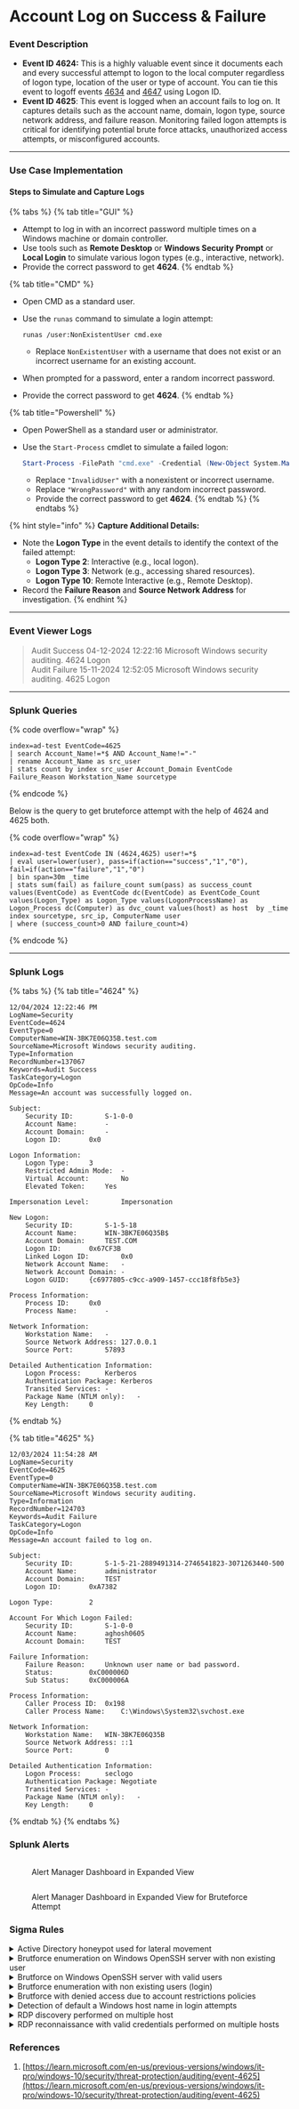 # Account Log on Success & Failure

### Event Description

* **Event ID 4624:** This is a highly valuable event since it documents each and every successful attempt to logon to the local computer regardless of logon type, location of the user or type of account.  You can tie this event to logoff events [4634](https://www.ultimatewindowssecurity.com/securitylog/encyclopedia/event.aspx?eventID=4634) and [4647](https://www.ultimatewindowssecurity.com/securitylog/encyclopedia/event.aspx?eventID=4647) using Logon ID.
* **Event ID 4625**: This event is logged when an account fails to log on. It captures details such as the account name, domain, logon type, source network address, and failure reason. Monitoring failed logon attempts is critical for identifying potential brute force attacks, unauthorized access attempts, or misconfigured accounts.

***

### Use Case Implementation

#### Steps to Simulate and Capture Logs

{% tabs %}
{% tab title="GUI" %}
* Attempt to log in with an incorrect password multiple times on a Windows machine or domain controller.
* Use tools such as **Remote Desktop** or **Windows Security Prompt** or **Local Login** to simulate various logon types (e.g., interactive, network).
* Provide the correct password to get **4624**.
{% endtab %}

{% tab title="CMD" %}
* Open CMD as a standard user.
*   Use the `runas` command to simulate a login attempt:

    ```batch
    runas /user:NonExistentUser cmd.exe
    ```

    * Replace `NonExistentUser` with a username that does not exist or an incorrect username for an existing account.
* When prompted for a password, enter a random incorrect password.&#x20;
* Provide the correct password to get **4624**.
{% endtab %}

{% tab title="Powershell" %}
* Open PowerShell as a standard user or administrator.
*   Use the `Start-Process` cmdlet to simulate a failed logon:

    ```powershell
    Start-Process -FilePath "cmd.exe" -Credential (New-Object System.Management.Automation.PSCredential("InvalidUser", (ConvertTo-SecureString "WrongPassword" -AsPlainText -Force)))
    ```

    * Replace `"InvalidUser"` with a nonexistent or incorrect username.
    * Replace `"WrongPassword"` with any random incorrect password.
    * Provide the correct password to get **4624**.
{% endtab %}
{% endtabs %}

{% hint style="info" %}
**Capture Additional Details:**

* Note the **Logon Type** in the event details to identify the context of the failed attempt:
  * **Logon Type 2**: Interactive (e.g., local logon).
  * **Logon Type 3**: Network (e.g., accessing shared resources).
  * **Logon Type 10**: Remote Interactive (e.g., Remote Desktop).
* Record the **Failure Reason** and **Source Network Address** for investigation.
{% endhint %}

***

### Event Viewer Logs

> Audit Success 04-12-2024 12:22:16 Microsoft Windows security auditing. 4624 Logon\
> Audit Failure 15-11-2024 12:52:05 Microsoft Windows security auditing. 4625 Logon

***

### Splunk Queries

{% code overflow="wrap" %}
```splunk-spl
index=ad-test EventCode=4625 
| search Account_Name!=*$ AND Account_Name!="-"
| rename Account_Name as src_user
| stats count by index src_user Account_Domain EventCode Failure_Reason Workstation_Name sourcetype
```
{% endcode %}

Below is the query to get bruteforce attempt with the help of 4624 and 4625 both.

{% code overflow="wrap" %}
```splunk-spl
index=ad-test EventCode IN (4624,4625) user!=*$ 
| eval user=lower(user), pass=if(action=="success","1","0"), fail=if(action=="failure","1","0")
| bin span=30m _time
| stats sum(fail) as failure_count sum(pass) as success_count values(EventCode) as EventCode dc(EventCode) as EventCode_Count values(Logon_Type) as Logon_Type values(LogonProcessName) as Logon_Process dc(Computer) as dvc_count values(host) as host  by _time index sourcetype, src_ip, ComputerName user
| where (success_count>0 AND failure_count>4)
```
{% endcode %}

***

### Splunk Logs

{% tabs %}
{% tab title="4624" %}
```
12/04/2024 12:22:46 PM
LogName=Security
EventCode=4624
EventType=0
ComputerName=WIN-3BK7E06Q35B.test.com
SourceName=Microsoft Windows security auditing.
Type=Information
RecordNumber=137067
Keywords=Audit Success
TaskCategory=Logon
OpCode=Info
Message=An account was successfully logged on.

Subject:
	Security ID:		S-1-0-0
	Account Name:		-
	Account Domain:		-
	Logon ID:		0x0

Logon Information:
	Logon Type:		3
	Restricted Admin Mode:	-
	Virtual Account:		No
	Elevated Token:		Yes

Impersonation Level:		Impersonation

New Logon:
	Security ID:		S-1-5-18
	Account Name:		WIN-3BK7E06Q35B$
	Account Domain:		TEST.COM
	Logon ID:		0x67CF3B
	Linked Logon ID:		0x0
	Network Account Name:	-
	Network Account Domain:	-
	Logon GUID:		{c6977805-c9cc-a909-1457-ccc18f8fb5e3}

Process Information:
	Process ID:		0x0
	Process Name:		-

Network Information:
	Workstation Name:	-
	Source Network Address:	127.0.0.1
	Source Port:		57893

Detailed Authentication Information:
	Logon Process:		Kerberos
	Authentication Package:	Kerberos
	Transited Services:	-
	Package Name (NTLM only):	-
	Key Length:		0
```
{% endtab %}

{% tab title="4625" %}
```
12/03/2024 11:54:28 AM
LogName=Security
EventCode=4625
EventType=0
ComputerName=WIN-3BK7E06Q35B.test.com
SourceName=Microsoft Windows security auditing.
Type=Information
RecordNumber=124703
Keywords=Audit Failure
TaskCategory=Logon
OpCode=Info
Message=An account failed to log on.

Subject:
	Security ID:		S-1-5-21-2889491314-2746541823-3071263440-500
	Account Name:		administrator
	Account Domain:		TEST
	Logon ID:		0xA7382

Logon Type:			2

Account For Which Logon Failed:
	Security ID:		S-1-0-0
	Account Name:		aghosh0605
	Account Domain:		TEST

Failure Information:
	Failure Reason:		Unknown user name or bad password.
	Status:			0xC000006D
	Sub Status:		0xC000006A

Process Information:
	Caller Process ID:	0x198
	Caller Process Name:	C:\Windows\System32\svchost.exe

Network Information:
	Workstation Name:	WIN-3BK7E06Q35B
	Source Network Address:	::1
	Source Port:		0

Detailed Authentication Information:
	Logon Process:		seclogo
	Authentication Package:	Negotiate
	Transited Services:	-
	Package Name (NTLM only):	-
	Key Length:		0
```
{% endtab %}
{% endtabs %}



### Splunk Alerts

<figure><img src="../../.gitbook/assets/image (1) (1) (1).png" alt=""><figcaption><p>Alert Manager Dashboard in Expanded View</p></figcaption></figure>

<figure><img src="../../.gitbook/assets/image (13).png" alt=""><figcaption><p>Alert Manager Dashboard in Expanded View for Bruteforce Attempt</p></figcaption></figure>

### Sigma Rules

<details>

<summary>Active Directory honeypot used for lateral movement</summary>

```yaml
title: Active Directory honeypot used for lateral movement
description: Detects scenarios where an attacker is using
requirements: ensure that those accounts are "attractive", documented, do not create any breach and cannot be used against your organization.
references:
- https://github.com/mdecrevoisier/EVTX-to-MITRE-Attack/tree/master/TA0007-Discovery/T1087-Account%20discovery
- http://www.labofapenetrationtester.com/2018/10/deploy-deception.html
- https://jblog.javelin-networks.com/blog/the-honeypot-buster/
tags:
- attack.lateral_movement
- attack.t1021
author: mdecrevoisier
status: experimental
logsource:
  product: windows
  service: security
detection:
  selection:
    EventID:
      - 4624
      - 4625
      - 4768
      - 4769
      - 4770
      - 4771
      - 5140
      - 5145
    TargetUserName: '%honeypot_account_list%'
  condition: selection
falsepositives:
- pentest
level: high
```

{% code overflow="wrap" %}
```splunk-spl
source=WinEventLog:Security AND ((EventID="4624" OR EventID="4625" OR EventID="4768" OR EventID="4769" OR EventID="4770" OR EventID="4771" OR EventID="5140" OR EventID="5145") AND TargetUserName="%honeypot_account_list%")
```
{% endcode %}

</details>

<details>

<summary>Brutforce enumeration on Windows OpenSSH server with non existing user</summary>

```yaml
title: Brutforce enumeration on Windows OpenSSH server with non existing user
name: openssh_bruteforce_non_existing_user
description: Detects scenarios where an attacker attempts to SSH brutforce a Windows OpenSSH server with non existing users.
remarks: This requires to have previously enabled the builtin OpenSSH server or to have installed the "OpenSSH-Win64" component. IpAddress or Workstation fields may be empty. In case Workstation field is not empty, be aware that it may wrongly report the source host. Also note that SSH logins are reported with logon type 8 (clear text). For reliable source IP information, use the logs from the OpenSSH channel, event ID 4.
references:
  - https://github.com/mdecrevoisier/EVTX-to-MITRE-Attack/tree/master/TA0006-Credential%20Access/T1110.xxx-Brut%20force
  - https://winaero.com/enable-openssh-server-windows-10/
  - https://docs.microsoft.com/en-us/windows-server/administration/openssh/openssh_install_firstuse
  - https://virtualizationreview.com/articles/2020/05/21/ssh-server-on-windows-10.aspx
tags:
  - attack.credential_access
  - attack.t1110
author: mdecrevoisier
status: experimental
logsource:
  product: windows
  service: security
detection:
  selection:
    EventID: 4625
    SubStatus: "0xc0000064" # Non existing user
    ProcessName|endswith: '\sshd.exe' # Can be "C:\Program Files\OpenSSH-Win64\sshd.exe" or "C:\Windows\system32\OpenSSH\sshd.exe"
  condition: selection
falsepositives:
  - None
level: high

---
title: Brutforce enumeration on Windows OpenSSH server with non existing user Count
status: experimental
correlation:
  type: value_count
  rules:
    - openssh_bruteforce_non_existing_user # Referenced here
  group-by:
    - Computer
  timespan: 30m
  condition:
    gte: 20
    field: TargetUserName
level: high

```

{% code overflow="wrap" %}
```splunk-spl
source="WinEventLog:Security" EventCode=4625 SubStatus="0xc0000064" ProcessName="*\\sshd.exe"
| bin _time span=30m
| stats dc(TargetUserName) as value_count by _time Computer
| search value_count >= 20
```
{% endcode %}

</details>

<details>

<summary>Brutforce on Windows OpenSSH server with valid users</summary>

```yaml
title: Brutforce on Windows OpenSSH server with valid users
name: bruteforce_openssh_vaild_users
description: Detects scenarios where an attacker attempts to SSH brutforce a Windows OpenSSH server with a valid user.
remarks: This requires to have previously enabled the builtin OpenSSH server or to have installed the "OpenSSH-Win64" component. IpAddress or Workstation fields may be empty. In case Workstation field is not empty, be aware that it may wrongly report the source host. Also note that SSH logins are reported with logon type 8 (clear text). For reliable source IP information, use the logs from the OpenSSH channel, event ID 4.
references:
  - https://github.com/mdecrevoisier/EVTX-to-MITRE-Attack/tree/master/TA0006-Credential%20Access/T1110.xxx-Brut%20force
  - https://winaero.com/enable-openssh-server-windows-10/
  - https://docs.microsoft.com/en-us/windows-server/administration/openssh/openssh_install_firstuse
  - https://virtualizationreview.com/articles/2020/05/21/ssh-server-on-windows-10.aspx
tags:
  - attack.credential_access
  - attack.t1110
author: mdecrevoisier
status: experimental
logsource:
  product: windows
  service: security
detection:
  selection:
    EventID: 4625
    SubStatus: "0xc000006A" # invalid password | Failure code can be defined in "Status" or "Substatus" fields. Usually, if Substatus == 0x0, refers to Status.
    ProcessName|endswith: # Can be "C:\Program Files\OpenSSH-Win64\sshd.exe" or "C:\Windows\system32\OpenSSH\sshd.exe"
      - '\sshd.exe'
      - '\ssh.exe'
  condition: selection
falsepositives:
  - None
level: high

---
title: Brutforce on Windows OpenSSH server with valid users Count
status: experimental
correlation:
  type: value_count
  rules:
    - bruteforce_openssh_vaild_users # Referenced here
  group-by:
    - Computer
  timespan: 30m
  condition:
    gte: 20
    field: EventRecordID
level: high

```

<pre class="language-splunk-spl"><code class="lang-splunk-spl">source="WinEventLog:Security" EventCode=4625 SubStatus="0xc000006A" ProcessName IN ("*\\sshd.exe", "*\\ssh.exe")
<strong>| bin _time span=30m
</strong>| stats dc(EventRecordID) as value_count by _time Computer
| search value_count >= 20
</code></pre>

</details>

<details>

<summary>Brutforce enumeration with non existing users (login)</summary>

```yaml
title: Brutforce enumeration with non existing users (login)
name: login_non_existing_user
description: Detects scenarios where an attacker attempts to enumerate potential existing users, resulting in failed logins with unexisting or invalid accounts.
references:
  - https://github.com/mdecrevoisier/EVTX-to-MITRE-Attack/tree/master/TA0006-Credential%20Access/T1110.xxx-Brut%20force
  - https://docs.microsoft.com/en-us/windows/security/threat-protection/auditing/event-4625
tags:
  - attack.credential_access
  - attack.t1110
author: mdecrevoisier
status: experimental
logsource:
  product: windows
  service: security
detection:
  selection:
    EventID: 4625
    SubStatus: "0xc0000064" # user not found | Failure code can be defined in "Status" or "Substatus" fields. Usually, if Substatus == 0x0, refers to Status.
  filter:
    IpAddress: "%domain_controllers_ips%" # reduce amount of false positives
  condition: selection and not filter
falsepositives:
  - Missconfigured application
level: high

---
title: Brutforce enumeration with non existing users (login) Count
status: experimental
correlation:
  type: value_count
  rules:
    - login_non_existing_user # Referenced here
  group-by:
    - Computer
  timespan: 30m
  condition:
    gte: 20
    field: TargetUserName
level: high

```

```splunk-spl
source="WinEventLog:Security" EventCode=4625 SubStatus="0xc0000064" NOT IpAddress="%domain_controllers_ips%"
| bin _time span=30m
| stats dc(TargetUserName) as value_count by _time Computer
| search value_count >= 20
```

</details>

<details>

<summary>Brutforce with denied access due to account restrictions policies</summary>

```yaml
title: Brutforce with denied access due to account restrictions policies
name: bruteforce_denied_account_restriction_policies
description: Detects scenarios where an attacker attemps to use a comprimised account but failed to login due to account restrictions policies (permissions, time restrictions, workstation, logon type, ...)
references:
  - https://github.com/mdecrevoisier/EVTX-to-MITRE-Attack/tree/master/TA0001-Initial%20access/T1078-Valid%20accounts
  - https://docs.microsoft.com/en-us/windows/security/threat-protection/auditing/event-4625
tags:
  - attack.privilege_escalation
  - attack.t1078
author: mdecrevoisier
status: experimental
logsource:
  product: windows
  service: security
detection:
  selection:
    EventID: 4625
    Status: # Failure code can be defined in "Status" or "Substatus" fields. Usually, if Substatus == 0x0, refers to Status.
      - "0xc0000022" # STATUS_ACCESS_DENIED - A process has requested access to an object, but has not been granted those access rights.
      - "0xC0000413" # STATUS_AUTHENTICATION_FIREWALL_FAILED - Account is not allowed to authenticate to the machine
      - "0xC000006E" # STATUS_ACCOUNT_RESTRICTION - Indicates a referenced user name and authentication information are valid, but some user account restriction has prevented successful authentication (such as time-of-day restrictions).
      - "0xC000006F" # STATUS_INVALID_LOGON_HOURS - The user account has time restrictions and cannot be logged onto at this time.
      - "0xC0000070" # STATUS_INVALID_WORKSTATION - The user account is restricted so that it cannot be used to log on from the source workstation.
      - "0xC000015B" # STATUS_LOGON_TYPE_NOT_GRANTED - A user has requested a type of logon (for example, interactive or network) that has not been granted. An administrator has control over who can logon interactively and through the network.
  condition: selection
falsepositives:
  - missconfigured accounts
level: medium

---
title: Brutforce with denied access due to account restrictions policies Count
status: experimental
correlation:
  type: value_count
  rules:
    - bruteforce_denied_account_restriction_policies # Referenced here
  group-by:
    - Computer
  timespan: 30m
  condition:
    gte: 10
    field: EventRecordID
level: high

```

```splunk-spl
source="WinEventLog:Security" EventCode=4625 Status IN ("0xc0000022", "0xC0000413", "0xC000006E", "0xC000006F", "0xC0000070", "0xC000015B")
| bin _time span=30m
| stats dc(EventRecordID) as value_count by _time Computer
| search value_count >= 10
```

</details>

<details>

<summary>Detection of default a Windows host name in login attempts</summary>

```yaml
title: Detection of default a Windows host name in login attempts
description: Detects scenarios where a default Windows host name pattern (WIN-...) is detected during a login attempt. Having a host with a default name may be an indicator of a fresh machine deployed by an attacker to evade detection and perform malicious activities.
references:
- https://cybercx.com.au/blog/akira-ransomware/
- https://www.techtarget.com/searchenterprisedesktop/blog/Windows-Enterprise-Desktop/Win10-ComputerName-Generation
tags:
- attack.defense_evasion
- attack.t1564.006 # Hide Artifacts: Run Virtual Instance 
author: mdecrevoisier
status: experimental
logsource:
  product: windows
  service: security
detection:
  selection:
    EventID: 
      - 4624 
      - 4625
      - 4776
    WorkstationName|startswith:
      - 'WIN-'
      - 'DESKTOP-'
      - 'PC-'
      - 'WORKSTATION-'
  condition: selection
falsepositives:
- companies using these default patterns
level: medium
```

{% code overflow="wrap" %}
```splunk-spl
source=WinEventLog:Security AND ((EventID="4624" OR EventID="4625" OR EventID="4776") AND (WorkstationName="WIN-*" OR WorkstationName="DESKTOP-*" OR WorkstationName="PC-*" OR WorkstationName="WORKSTATION-*"))
```
{% endcode %}

</details>

<details>

<summary>RDP discovery performed on multiple host</summary>

```yaml
title: RDP discovery performed on multiple hosts
name: rdp_discovery_multiple_host
description: Detects scenarios where an attacker attempts to discover active RDP services via tools like Hydra. Note that this event doesn't provide any information about login outcome (success or failure) as well as user information. For further correlation, ID 4624/4625 (logon type 3, 7 or 10) as well as ID 1149 should be used.
references:
  - https://github.com/mdecrevoisier/EVTX-to-MITRE-Attack/tree/master/TA0007-Discovery/T1046-Network%20Service%20Scanning
  - https://github.com/mehranexpert/Crazy-RDP
  - https://github.com/3gstudent/SharpRDPCheck
  - https://ponderthebits.com/2018/02/windows-rdp-related-event-logs-identification-tracking-and-investigation/
  - https://purerds.org/remote-desktop-security/auditing-remote-desktop-services-logon-failures-1/
  - http://woshub.com/rdp-connection-logs-forensics-windows/
  - https://jpcertcc.github.io/ToolAnalysisResultSheet/details/mstsc.htm
  - https://github.com/AndrewRathbun/DFIRMindMaps/tree/main/OSArtifacts/Windows/RDP_Authentication_Artifacts
  - https://github.com/TonyPhipps/SIEM/blob/master/Notable-Event-IDs.md#microsoft-windows-remotedesktopservices-rdpcoretsoperational
  - https://dfironthemountain.wordpress.com/2019/02/15/rdp-event-log-dfir/
  - https://nullsec.us/windows-event-id-1029-hashes/
  - https://www.13cubed.com/downloads/rdp_flowchart.pdf
  - https://nullsec.us/windows-rdp-related-event-logs-the-client-side-of-the-story/
tags:
  - attack.discovery
  - attack.t1046 # network service scanning
  - attack.credential_access
  - attack.t1110 # brutforce
  - attack.lateral_movement
  - attack.t1021.001 # remote services: RDP
author: mdecrevoisier
status: experimental
logsource:
  product: windows
  category: rdp
detection:
  selection:
    EventID: 131 # The server accepted a new TCP connection from client <ip>:<port>.
    Channel: Microsoft-Windows-RemoteDesktopServices-RdpCoreTS/Operational
  filter:
    IpAddress: # In ID 131, IP address is provided in "ClientIP.split(":")[0]
      - "%vulnerability_scanners%"
      - "%admin_jump_hosts%"
      - "127.0.0.1"
      - "::1"
  condition: selection and not filter
falsepositives:
  - VAS scanners, administrator jump host
level: high

---
title: RDP discovery performed on multiple hosts Count
status: experimental
correlation:
  type: value_count
  rules:
    - rdp_discovery_multiple_host # Referenced here
  group-by:
    - IpAddress
  timespan: 5m
  condition:
    gte: 20
    field: Computer # Count of many computer are reporting connection attemps from a single source IP
level: high

```

<pre class="language-splunk-spl"><code class="lang-splunk-spl">EventCode=131 Channel="Microsoft-Windows-RemoteDesktopServices-RdpCoreTS/Operational" NOT (IpAddress IN ("%vulnerability_scanners%", "%admin_jump_hosts%", "127.0.0.1", "::1"))
| bin _time span=5m
| stats dc(Computer) as value_count by _time IpAddress
<strong>| search value_count >= 20
</strong></code></pre>

</details>

<details>

<summary>RDP reconnaissance with valid credentials performed on multiple hosts</summary>

```yaml
title: RDP reconnaissance with valid credentials performed on multiple hosts
name: rdp_reconnaissance_valid_cred
description: Detects scenarios where an attacker attempts to brutforce RDP services with compromised credentials via tools like Hydra. Note that this event will be reported only with valid user and password credentials, and it may be reported only when RDP session is fully opened (so not during reconnaisance phase) if NLA is disabled. For further correlation, ID 4624/4625 (logon type 3, 7 or 10) should be used.
references:
  - https://github.com/mdecrevoisier/EVTX-to-MITRE-Attack/tree/master/TA0001-Initial%20access/T1078-Valid%20accounts
  - https://github.com/mehranexpert/Crazy-RDP
  - https://github.com/3gstudent/SharpRDPCheck
  - https://ponderthebits.com/2018/02/windows-rdp-related-event-logs-identification-tracking-and-investigation/
  - https://purerds.org/remote-desktop-security/auditing-remote-desktop-services-logon-failures-1/
  - http://woshub.com/rdp-connection-logs-forensics-windows/
  - https://jpcertcc.github.io/ToolAnalysisResultSheet/details/mstsc.htm
  - https://github.com/AndrewRathbun/DFIRMindMaps/tree/main/OSArtifacts/Windows/RDP_Authentication_Artifacts
  - https://github.com/TonyPhipps/SIEM/blob/master/Notable-Event-IDs.md#microsoft-windows-remotedesktopservices-rdpcoretsoperational
  - https://dfironthemountain.wordpress.com/2019/02/15/rdp-event-log-dfir/
  - https://nullsec.us/windows-event-id-1029-hashes/
  - https://www.13cubed.com/downloads/rdp_flowchart.pdf
  - https://nullsec.us/windows-rdp-related-event-logs-the-client-side-of-the-story/
tags:
  - attack.initial_access
  - attack.t1078 # valid account
  - attack.lateral_movement
  - attack.t1021.001 # remote services: RDP
author: mdecrevoisier
status: experimental
logsource:
  product: windows
  service: security
detection:
  selection:
    EventID: 1149 # 'User authentication succeeded': DOES NOT indicate a successful user authentication !!!
    Channel: Microsoft-Windows-TerminalServices-RemoteConnectionManager/Operational
  filter:
    IpAddress: # In ID 1149, IP address is provided in "EventXML.Param3"
      - "%vulnerability_scanners%"
      - "%admin_jump_hosts%"
      - "127.0.0.1"
      - "::1"

  condition: selection and not filter
falsepositives:
  - VAS scanners, administrator jump host
level: high

---
title: RDP reconnaissance with valid credentials performed on multiple hosts Count
status: experimental
correlation:
  type: value_count
  rules:
    - rdp_reconnaissance_valid_cred # Referenced here
  group-by:
    - IpAddress
  timespan: 5m
  condition:
    gte: 20
    field: Computer
level: high

```

```splunk-spl
source="WinEventLog:Security" EventCode=1149 Channel="Microsoft-Windows-TerminalServices-RemoteConnectionManager/Operational" NOT (IpAddress IN ("%vulnerability_scanners%", "%admin_jump_hosts%", "127.0.0.1", "::1"))
| bin _time span=5m
| stats dc(Computer) as value_count by _time IpAddress
| search value_count >= 20
```

</details>

### References

1. [https://learn.microsoft.com/en-us/previous-versions/windows/it-pro/windows-10/security/threat-protection/auditing/event-4625](https://learn.microsoft.com/en-us/previous-versions/windows/it-pro/windows-10/security/threat-protection/auditing/event-4625)
